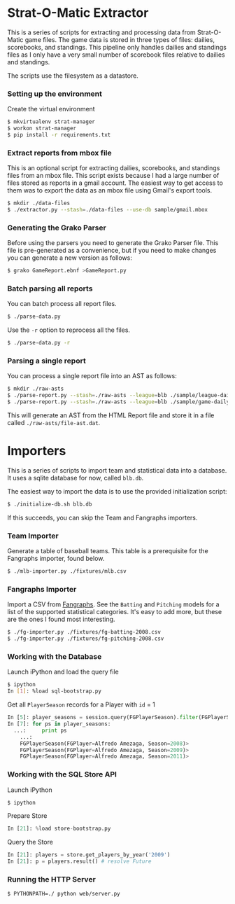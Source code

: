 # Strat-O-Matic Extractor

This is a series of scripts for extracting and processing data from
Strat-O-Matic game files.  The game data is stored in three types of
files: dailies, scorebooks, and standings.  This pipeline only handles
dailies and standings files as I only have a very small number of
scorebook files relative to dailies and standings.

The scripts use the filesystem as a datastore.

### Setting up the environment

Create the virtual environment
```bash
$ mkvirtualenv strat-manager
$ workon strat-manager
$ pip install -r requirements.txt
```

### Extract reports from mbox file
This is an optional script for extracting dailies, scorebooks, and
standings files from an mbox file.  This script exists because I had a
large number of files stored as reports in a gmail account.  The
easiest way to get access to them was to export the data as an mbox
file using Gmail's export tools.
```bash
$ mkdir ./data-files
$ ./extractor.py --stash=./data-files --use-db sample/gmail.mbox
```

### Generating the Grako Parser
Before using the parsers you need to generate the Grako Parser file.
This file is pre-generated as a convenience, but if you need to make
changes you can generate a new version as follows:
```bash
$ grako GameReport.ebnf >GameReport.py
```

### Batch parsing all reports
You can batch process all report files.
```bash
$ ./parse-data.py
```

Use the `-r` option to reprocess all the files.
```bash
$ ./parse-data.py -r
```

### Parsing a single report
You can process a single report file into an AST as follows:
```bash
$ mkdir ./raw-asts
$ ./parse-report.py --stash=./raw-asts --league=blb ./sample/league-daily.report
$ ./parse-report.py --stash=./raw-asts --league=blb ./sample/game-daily.report
```

This will generate an AST from the HTML Report file and store it in a
file called `./raw-asts/file-ast.dat`.

# Importers

This is a series of scripts to import team and statistical data into a
database.  It uses a sqlite database for now, called `blb.db`.

The easiest way to import the data is to use the provided
initialization script:
```bash
$ ./initialize-db.sh blb.db
```

If this succeeds, you can skip the Team and Fangraphs importers.

### Team Importer

Generate a table of baseball teams.  This table is a prerequisite for
the Fangraphs importer, found below.
```bash
$ ./mlb-importer.py ./fixtures/mlb.csv
```

### Fangraphs Importer

Import a CSV from [Fangraphs](http://www.fangraphs.com).  See the
`Batting` and `Pitching` models for a list of the supported
statistical categories.  It's easy to add more, but these are the ones
I found most interesting.
```bash
$ ./fg-importer.py ./fixtures/fg-batting-2008.csv
$ ./fg-importer.py ./fixtures/fg-pitching-2008.csv
```

### Working with the Database

Launch iPython and load the query file
```bash
$ ipython
In [1]: %load sql-bootstrap.py
```

Get all `PlayerSeason` records for a Player with `id` = 1
```python
In [5]: player_seasons = session.query(FGPlayerSeason).filter(FGPlayerSeason.player_id == 1)
In [7]: for ps in player_seasons:
  ...:     print ps
    ...:
    FGPlayerSeason(FGPlayer=Alfredo Amezaga, Season=2008)>
    FGPlayerSeason(FGPlayer=Alfredo Amezaga, Season=2009)>
    FGPlayerSeason(FGPlayer=Alfredo Amezaga, Season=2011)>
```

### Working with the SQL Store API

Launch iPython
```bash
$ ipython
```

Prepare Store
```python
In [21]: %load store-bootstrap.py
```

Query the Store
```python
In [21]: players = store.get_players_by_year('2009')
In [21]: p = players.result() # resolve Future
```

### Running the HTTP Server
```bash
$ PYTHONPATH=./ python web/server.py
```
